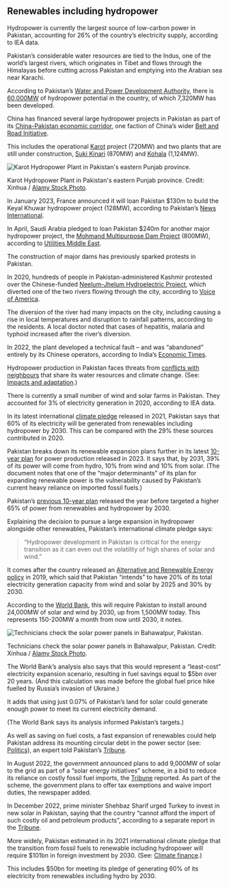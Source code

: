 ## Renewables including hydropower

Hydropower is currently the largest source of low-carbon power in Pakistan, accounting for 26% of the country’s electricity supply, according to IEA data.

Pakistan’s considerable water resources are tied to the Indus, one of the world’s largest rivers, which originates in Tibet and flows through the Himalayas before cutting across Pakistan and emptying into the Arabian sea near Karachi.

According to Pakistan’s [Water and Power Development Authority](https://www.wapda.gov.pk/), there is [60,000MW](https://www.hydropower.org/country-profiles/pakistan) of hydropower potential in the country, of which 7,320MW has been developed.

China has financed several large hydropower projects in Pakistan as part of its [China-Pakistan economic corridor](https://cpec.gov.pk/), one faction of China’s wider [Belt and Road Initiative](https://www.chathamhouse.org/2021/09/what-chinas-belt-and-road-initiative-bri).

This includes the operational [Karot](https://cpec.gov.pk/project-details/16) project (720MW) and two plants that are still under construction, [Suki Kinari](https://cpec.gov.pk/project-details/15) (870MW) and [Kohala](https://cpec.gov.pk/project-details/23) (1,124MW).


<img class="wide" alt="Karot Hydropower Plant in Pakistan's eastern Punjab province." src="images/inline/hydropower-plant-pakistan-2JF77KW.webp"/>
<p class="caption">Karot Hydropower Plant in Pakistan's eastern Punjab province. Credit: Xinhua / <a href="https://www.alamy.com/">Alamy Stock Photo</a>.</p>

In January 2023, France announced it will loan Pakistan $130m to build the Keyal Khuwar hydropower project (128MW), according to Pakistan’s [News International](https://www.thenews.com.pk/print/1031494-pakistan-to-get-120m-french-soft-loan-for-hydropower-project).

In April, Saudi Arabia pledged to loan Pakistan $240m for another major hydropower project, the [Mohmand Multipurpose Dam Project](https://opecfund.org/operations/list/mohmand-dam-multipurpose-project) (800MW), according to [Utilities Middle East](https://www.utilities-me.com/news/saudi-fund-for-development-provides-240mn-for-hydropower-project-in-pakistan).

The construction of major dams has previously sparked protests in Pakistan.

In 2020, hundreds of people in Pakistan-administered Kashmir protested over the Chinese-funded [Neelum-Jhelum Hydroelectric Project](https://mowr.gov.pk/Detail/NTU2NTA5NTYtOGU5ZC00YmZmLWE5Y2YtZjRkMzdiMmZjNWNj), which diverted one of the two rivers flowing through the city, according to [Voice of America](https://www.voanews.com/a/south-central-asia_pakistani-kashmir-residents-fear-power-project-will-destroy-economy-livelihood/6194961.html).

The diversion of the river had many impacts on the city, including causing a rise in local temperatures and disruption to rainfall patterns, according to the residents. A local doctor noted that cases of hepatitis, malaria and typhoid increased after the river’s diversion.

In 2022, the plant developed a technical fault – and was “abandoned” entirely by its Chinese operators, according to India’s [Economic Times](https://economictimes.indiatimes.com/news/international/world-news/chinese-firm-abandons-neelum-jhelum-hydropower-project-in-pakistan/articleshow/94125754.cms?from=mdr).

Hydropower production in Pakistan faces threats from [conflicts with neighbours](https://thediplomat.com/2022/12/transboundary-water-governance-is-a-regional-security-issue-in-asia/) that share its water resources and climate change. (See: [Impacts and adaptation](#impacts-and-adaptation).)

There is currently a small number of wind and solar farms in Pakistan. They accounted for 3% of electricity generation in 2020, according to IEA data.

In its latest international [climate pledge](https://unfccc.int/sites/default/files/NDC/2022-06/Pakistan%20Updated%20NDC%202021.pdf) released in 2021, Pakistan says that 60% of its electricity will be generated from renewables including hydropower by 2030. This can be compared with the 29% these sources contributed in 2020.

Pakistan breaks down its renewable expansion plans further in its latest [10-year plan](https://nepra.org.pk/licensing/Licences/IGCEP/IGCEP%202022-31%20.pdf) for power production released in 2023. It says that, by 2031, 39% of its power will come from hydro, 10% from wind and 10% from solar. (The document notes that one of the “major determinants” of its plan for expanding renewable power is the vulnerability caused by Pakistan’s current heavy reliance on imported fossil fuels.)

Pakistan’s [previous 10-year plan](https://nepra.org.pk/Admission%20Notices/2021/06%20June/IGCEP%202021.pdf) released the year before targeted a higher 65% of power from renewables and hydropower by 2030.

Explaining the decision to pursue a large expansion in hydropower alongside other renewables, Pakistan’s international climate pledge says:

>“Hydropower development in Pakistan is critical for the energy transition as it can even out the volatility of high shares of solar and wind.”

It comes after the country released an [Alternative and Renewable Energy policy](https://www.aedb.org/images/Draft_ARE_Policy_2019_-_Version_2_July_21_2019.pdf) in 2019, which said that Pakistan “intends” to have 20% of its total electricity generation capacity from wind and solar by 2025 and 30% by 2030.

According to the [World Bank](https://blogs.worldbank.org/energy/huge-potential-solar-and-wind-pakistan), this will require Pakistan to install around 24,000MW of solar and wind by 2030, up from 1,500MW today. This represents 150-200MW a month from now until 2030, it notes.

<img class="inline" alt="Technicians check the solar power panels in Bahawalpur, Pakistan." src="images/inline/solar-plants-pakistan-KKF9TR.webp"/>
<p class="caption">Technicians check the solar power panels in Bahawalpur, Pakistan. Credit: Xinhua / <a href="https://www.alamy.com/">Alamy Stock Photo</a>.</p>

The World Bank’s analysis also says that this would represent a “least-cost” electricity expansion scenario, resulting in fuel savings equal to $5bn over 20 years. (And this calculation was made before the global fuel price hike fuelled by Russia’s invasion of Ukraine.)

It adds that using just 0.07% of Pakistan’s land for solar could generate enough power to meet its current electricity demand.

(The World Bank says its analysis informed Pakistan’s targets.)

As well as saving on fuel costs, a fast expansion of renewables could help Pakistan address its mounting circular debt in the power sector (see: [Politics](#politics)), an expert told Pakistan’s [Tribune](https://tribune.com.pk/story/2393075/pakistans-foray-into-renewable-energy).

In August 2022, the government announced plans to add 9,000MW of solar to the grid as part of a “solar energy initiatives” scheme, in a bid to reduce its reliance on costly fossil fuel imports, the [Tribune](https://tribune.com.pk/story/2373871/9000mw-solar-energy-planned) reported. As part of the scheme, the government plans to offer tax exemptions and waive import duties, the newspaper added.

In December 2022, prime minister Shehbaz Sharif urged Turkey to invest in new solar in Pakistan, saying that the country “cannot afford the import of such costly oil and petroleum products”, according to a separate report in the [Tribune](https://tribune.com.pk/story/2388311/pm-seeks-turkish-investment-in-10000mw-solar-project).

More widely, Pakistan estimated in its 2021 international climate pledge that the transition from fossil fuels to renewable including hydropower will require $101bn in foreign investment by 2030. (See: [Climate finance](#climate-finance).) 

This includes $50bn for meeting its pledge of generating 60% of its electricity from renewables including hydro by 2030.

